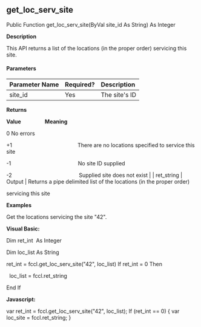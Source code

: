 get_loc_serv_site
-------------------

Public Function get_loc_serv_site(ByVal site_id As String) As Integer

**Description**

This API returns a list of the locations (in the proper order) servicing this site.

#### Parameters

| Parameter Name | Required? | Description |
|:--- |:--- |:--- |
| site_id | Yes | The site's ID |

**Returns**

**Value**                **Meaning**

0 No errors

+1                                            There are no locations specified to service this site

-1                                             No site ID supplied

-2                                             Supplied site does not exist |
| ret_string | Output | Returns a pipe delimited list of the locations (in the proper order)

servicing this site

**Examples**

 Get the locations servicing the site "42".

**Visual Basic:**

Dim ret_int  As Integer

Dim loc_list As String

ret_int = fccl.get_loc_serv_site("42", loc_list) If ret_int = 0 Then

  loc_list = fccl.ret_string

End If

**Javascript:**

var ret_int = fccl.get_loc_serv_site("42", loc_list); If (ret_int == 0) { var loc_site = fccl.ret_string; }